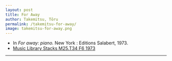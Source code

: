 ```yaml
---
layout: post
title: For Away
author: Takemitsu, Tōru
permalink: /takemitsu-for-away/
image: takemitsu-for-away.png
---
```


- In *For away: piano.* New York : Editions Salabert, 1973.
- <a href="https://tufts-primo.hosted.exlibrisgroup.com/primo-explore/fulldisplay?docid=01TUN_ALMA21116036510003851&context=L&vid=01TUN&lang=en_US&search_scope=EVERYTHING&adaptor=Local%20Search%20Engine&tab=everything&query=any,contains,takemitsu%20for%20away&offset=0" target="_blank">Music Library Stacks M25.T34 F6 1973</a>
---
